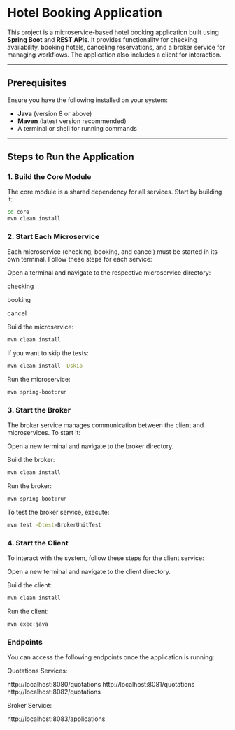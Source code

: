 # Hotel Booking Application

This project is a microservice-based hotel booking application built using **Spring Boot** and **REST APIs**. It provides functionality for checking availability, booking hotels, canceling reservations, and a broker service for managing workflows. The application also includes a client for interaction.

---

## **Prerequisites**

Ensure you have the following installed on your system:

- **Java** (version 8 or above)
- **Maven** (latest version recommended)
- A terminal or shell for running commands

---

## **Steps to Run the Application**

### **1. Build the Core Module**

The core module is a shared dependency for all services. Start by building it:
```bash
cd core
mvn clean install
 ```


### **2. Start Each Microservice**

Each microservice (checking, booking, and cancel) must be started in its own terminal. Follow these steps for each service:

Open a terminal and navigate to the respective microservice directory:

checking

booking

cancel

Build the microservice:

```bash
mvn clean install
 ```
If you want to skip the tests:

```bash
mvn clean install -Dskip
 ```
Run the microservice:

```bash
mvn spring-boot:run
 ```
### **3. Start the Broker**

The broker service manages communication between the client and microservices. To start it:

Open a new terminal and navigate to the broker directory.

Build the broker:

```bash
mvn clean install
 ```
 Run the broker:

 ```bash
 mvn spring-boot:run
 ```
 To test the broker service, execute:

  ```bash
  mvn test -Dtest=BrokerUnitTest

   ```

### **4. Start the Client**
To interact with the system, follow these steps for the client service:

Open a new terminal and navigate to the client directory.

Build the client:

```bash
mvn clean install
 ```
Run the client:

 ```bash
 mvn exec:java
 ```

 ### **Endpoints**
 You can access the following endpoints once the application is running:

 Quotations Services:

http://localhost:8080/quotations
http://localhost:8081/quotations
http://localhost:8082/quotations

Broker Service:

http://localhost:8083/applications
